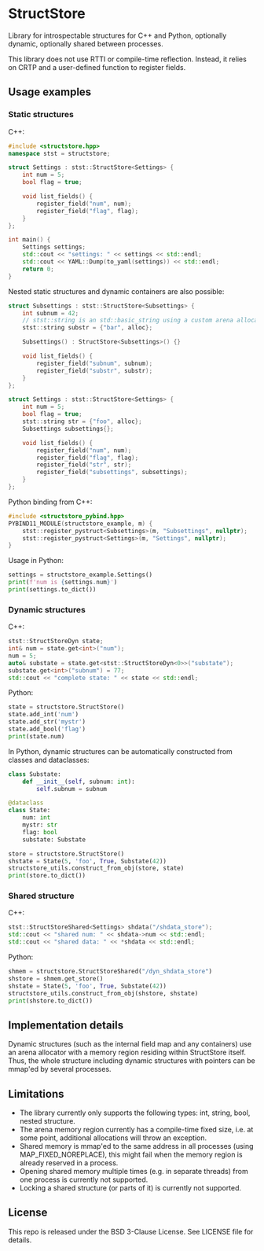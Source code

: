 # StructStore

Library for introspectable structures for C++ and Python, optionally dynamic,
optionally shared between processes.

This library does not use RTTI or compile-time reflection. Instead, it relies on
CRTP and a user-defined function to register fields.

## Usage examples

### Static structures

C++:

```c++
#include <structstore.hpp>
namespace stst = structstore;

struct Settings : stst::StructStore<Settings> {
    int num = 5;
    bool flag = true;

    void list_fields() {
        register_field("num", num);
        register_field("flag", flag);
    }
};

int main() {
    Settings settings;
    std::cout << "settings: " << settings << std::endl;
    std::cout << YAML::Dump(to_yaml(settings)) << std::endl;
    return 0;
}
```

Nested static structures and dynamic containers are also possible:

```c++
struct Subsettings : stst::StructStore<Subsettings> {
    int subnum = 42;
    // stst::string is an std::basic_string using a custom arena allocator
    stst::string substr = {"bar", alloc};

    Subsettings() : StructStore<Subsettings>() {}

    void list_fields() {
        register_field("subnum", subnum);
        register_field("substr", substr);
    }
};

struct Settings : stst::StructStore<Settings> {
    int num = 5;
    bool flag = true;
    stst::string str = {"foo", alloc};
    Subsettings subsettings{};

    void list_fields() {
        register_field("num", num);
        register_field("flag", flag);
        register_field("str", str);
        register_field("subsettings", subsettings);
    }
};
```

Python binding from C++:
```c++
#include <structstore_pybind.hpp>
PYBIND11_MODULE(structstore_example, m) {
    stst::register_pystruct<Subsettings>(m, "Subsettings", nullptr);
    stst::register_pystruct<Settings>(m, "Settings", nullptr);
}
```

Usage in Python:
```python
settings = structstore_example.Settings()
print(f'num is {settings.num}')
print(settings.to_dict())
```

### Dynamic structures

C++:

```c++
stst::StructStoreDyn state;
int& num = state.get<int>("num");
num = 5;
auto& substate = state.get<stst::StructStoreDyn<0>>("substate");
substate.get<int>("subnum") = 77;
std::cout << "complete state: " << state << std::endl;
```

Python:

```python
state = structstore.StructStore()
state.add_int('num')
state.add_str('mystr')
state.add_bool('flag')
print(state.num)
```

In Python, dynamic structures can be automatically constructed from classes and
dataclasses:

```python
class Substate:
    def __init__(self, subnum: int):
        self.subnum = subnum

@dataclass
class State:
    num: int
    mystr: str
    flag: bool
    substate: Substate

store = structstore.StructStore()
shstate = State(5, 'foo', True, Substate(42))
structstore_utils.construct_from_obj(store, state)
print(store.to_dict())
```

### Shared structure

C++:

```c++
stst::StructStoreShared<Settings> shdata("/shdata_store");
std::cout << "shared num: " << shdata->num << std::endl;
std::cout << "shared data: " << *shdata << std::endl;
```

Python:

```python
shmem = structstore.StructStoreShared("/dyn_shdata_store")
shstore = shmem.get_store()
shstate = State(5, 'foo', True, Substate(42))
structstore_utils.construct_from_obj(shstore, shstate)
print(shstore.to_dict())
```

## Implementation details

Dynamic structures (such as the internal field map and any containers) use an
arena allocator with a memory region residing within StructStore itself.
Thus, the whole structure including dynamic structures with pointers can be
mmap'ed by several processes.

## Limitations

* The library currently only supports the following types: int, string, bool,
  nested structure.
* The arena memory region currently has a compile-time fixed size, i.e. at some 
  point, additional allocations will throw an exception.
* Shared memory is mmap'ed to the same address in all processes (using
  MAP_FIXED_NOREPLACE), this might fail when the memory region is already
  reserved in a process.
* Opening shared memory multiple times (e.g. in separate threads) from one
  process is currently not supported.
* Locking a shared structure (or parts of it) is currently not supported.

## License

This repo is released under the BSD 3-Clause License. See LICENSE file for
details.
